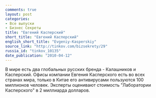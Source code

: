 ```yaml
---
comments: true
layout: post
categories:
- Все выпуски
- Бизнес Секреты
title: "Евгений Касперский"
short_title: "Евгений Касперский"
english_short_title: "Evgeniy-Kasperskiy"
source_link: "http://tinkov.com/bizsekrety/29"
russia_id: "tinkov_10135"
date_publication: "2010-04-12"
---
```

В мире есть два глобальных русских бренда - Калашников и Касперский. Офисы компании Евгения Касперского есть во всех странах мира, только в Китае его антивирусами пользуются 100 миллионов человек. Эксперты оценивают стоимость "Лаборатории Касперского" в 2 миллиарда долларов.
